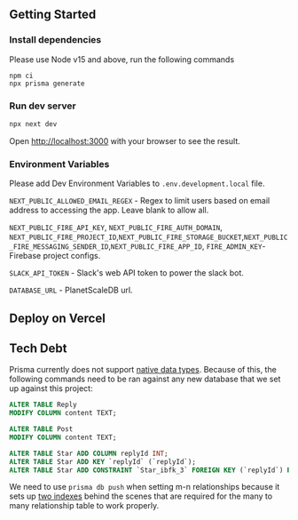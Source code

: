 ## Getting Started

### Install dependencies

Please use Node v15 and above, run the following commands

```
npm ci
npx prisma generate
```

### Run dev server

```bash
npx next dev
```

Open [http://localhost:3000](http://localhost:3000) with your browser to see the result.

### Environment Variables

Please add Dev Environment Variables to `.env.development.local` file.

`NEXT_PUBLIC_ALLOWED_EMAIL_REGEX` - Regex to limit users based on email address to accessing the app. Leave blank to allow all.

`NEXT_PUBLIC_FIRE_API_KEY`, `NEXT_PUBLIC_FIRE_AUTH_DOMAIN`, `NEXT_PUBLIC_FIRE_PROJECT_ID`,`NEXT_PUBLIC_FIRE_STORAGE_BUCKET`,`NEXT_PUBLIC_FIRE_MESSAGING_SENDER_ID`,`NEXT_PUBLIC_FIRE_APP_ID`, `FIRE_ADMIN_KEY`- Firebase project configs.

`SLACK_API_TOKEN` - Slack's web API token to power the slack bot.

`DATABASE_URL` - PlanetScaleDB url.

## Deploy on Vercel

## Tech Debt

Prisma currently does not support [native data types](https://github.com/prisma/prisma/issues/4713). Because of this, the following commands need to be ran against any new database that we set up against this project:

```SQL
ALTER TABLE Reply
MODIFY COLUMN content TEXT;

ALTER TABLE Post
MODIFY COLUMN content TEXT;

ALTER TABLE Star ADD COLUMN replyId INT;
ALTER TABLE Star ADD KEY `replyId` (`replyId`);
ALTER TABLE Star ADD CONSTRAINT `Star_ibfk_3` FOREIGN KEY (`replyId`) REFERENCES `Reply` (`id`) ON DELETE CASCADE ON UPDATE CASCADE;
```

We need to use `prisma db push` when setting m-n relationships because it sets up [two indexes](https://www.prisma.io/docs/concepts/components/prisma-schema/relations#conventions-for-relation-tables-in-implicit-m-n-relations) behind the scenes that are required for the many to many relationship table to work properly.
